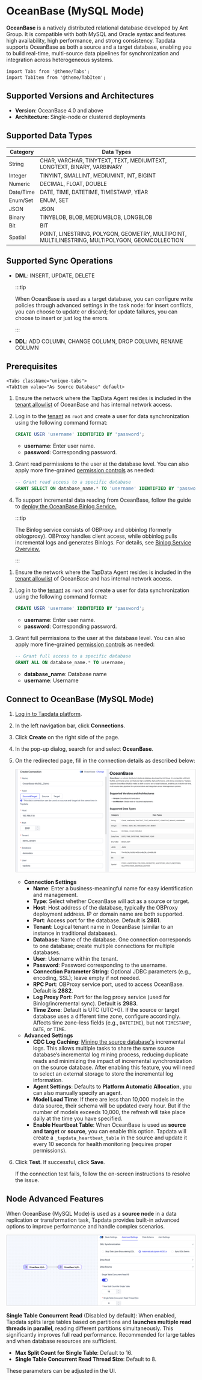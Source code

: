 # OceanBase (MySQL Mode)



**OceanBase** is a natively distributed relational database developed by Ant Group. It is compatible with both MySQL and Oracle syntax and features high availability, high performance, and strong consistency. Tapdata supports OceanBase as both a source and a target database, enabling you to build real-time, multi-source data pipelines for synchronization and integration across heterogeneous systems.

```mdx-code-block
import Tabs from '@theme/Tabs';
import TabItem from '@theme/TabItem';
```

## Supported Versions and Architectures

- **Version**: OceanBase 4.0 and above
- **Architecture**: Single-node or clustered deployments

## Supported Data Types

| Category  | Data Types                                                   |
| --------- | ------------------------------------------------------------ |
| String    | CHAR, VARCHAR, TINYTEXT, TEXT, MEDIUMTEXT, LONGTEXT, BINARY, VARBINARY |
| Integer   | TINYINT, SMALLINT, MEDIUMINT, INT, BIGINT                    |
| Numeric   | DECIMAL, FLOAT, DOUBLE                                       |
| Date/Time | DATE, TIME, DATETIME, TIMESTAMP, YEAR                        |
| Enum/Set  | ENUM, SET                                                    |
| JSON      | JSON                                                         |
| Binary    | TINYBLOB, BLOB, MEDIUMBLOB, LONGBLOB                         |
| Bit       | BIT                                                          |
| Spatial   | POINT, LINESTRING, POLYGON, GEOMETRY, MULTIPOINT, MULTILINESTRING, MULTIPOLYGON, GEOMCOLLECTION |

## Supported Sync Operations

- **DML**: INSERT, UPDATE, DELETE

  :::tip

  When OceanBase is used as a target database, you can configure write policies through advanced settings in the task node: for insert conflicts, you can choose to update or discard; for update failures, you can choose to insert or just log the errors.

  :::

- **DDL**: ADD COLUMN, CHANGE COLUMN, DROP COLUMN, RENAME COLUMN

## Prerequisites

```mdx-code-block
<Tabs className="unique-tabs">
<TabItem value="As Source Database" default>
```

1. Ensure the network where the TapData Agent resides is included in the [tenant allowlist](https://en.oceanbase.com/docs/common-oceanbase-database-10000000001971592) of OceanBase and has internal network access.

2. Log in to the [tenant](https://en.oceanbase.com/docs/common-oceanbase-database-10000000001971107) as `root` and create a user for data synchronization using the following command format:

   ```sql
   CREATE USER 'username' IDENTIFIED BY 'password';
   ```

   - **username**: Enter user name.
   - **password**: Corresponding password.

3. Grant read permissions to the user at the database level. You can also apply more fine-grained [permission controls](https://en.oceanbase.com/docs/common-oceanbase-database-10000000001971491) as needed:

   ```sql
   -- Grant read access to a specific database
   GRANT SELECT ON database_name.* TO 'username' IDENTIFIED BY 'password';
   ```

4. To support incremental data reading from OceanBase, follow the guide to [deploy the OceanBase Binlog Service.](https://en.oceanbase.com/docs/community-obd-en-10000000002136447)

   :::tip
   
   The Binlog service consists of OBProxy and obbinlog (formerly oblogproxy). OBProxy handles client access, while obbinlog pulls incremental logs and generates Binlogs. For details, see [Binlog Service Overview.](https://en.oceanbase.com/docs/common-ocp-10000000002168919)
   
   :::

</TabItem>

<TabItem value="As Target Database">

1. Ensure the network where the TapData Agent resides is included in the [tenant allowlist](https://en.oceanbase.com/docs/common-oceanbase-database-10000000001971592) of OceanBase and has internal network access.

2. Log in to the [tenant](https://en.oceanbase.com/docs/common-oceanbase-database-10000000001971107) as `root` and create a user for data synchronization using the following command format:

   ```sql
   CREATE USER 'username' IDENTIFIED BY 'password';
   ```

   - **username**: Enter user name.
   - **password**: Corresponding password.

3. Grant full permissions to the user at the database level. You can also apply more fine-grained [permission controls](https://en.oceanbase.com/docs/common-oceanbase-database-10000000001971491) as needed:

   ```sql
   -- Grant full access to a specific database
   GRANT ALL ON database_name.* TO username;
   ```

   - **database_name**: Database name
   - **username**: Username

</TabItem>
</Tabs>

## Connect to OceanBase (MySQL Mode)

1. [Log in to Tapdata platform](../../user-guide/log-in.md).

2. In the left navigation bar, click **Connections**.

3. Click **Create** on the right side of the page.

4. In the pop-up dialog, search for and select **OceanBase**.

5. On the redirected page, fill in the connection details as described below:

   ![OceanBase Connection Example](../../images/oceanbase_connection.png)

   - **Connection Settings**
     - **Name**: Enter a business-meaningful name for easy identification and management.
     - **Type**: Select whether OceanBase will act as a source or target.
     - **Host**: Host address of the database, typically the OBProxy deployment address. IP or domain name are both supported.
     - **Port**: Access port for the database. Default is **2881**.
     - **Tenant**: Logical tenant name in OceanBase (similar to an instance in traditional databases).
     - **Database**: Name of the database. One connection corresponds to one database; create multiple connections for multiple databases.
     - **User**: Username within the tenant.
     - **Password**: Password corresponding to the username.
     - **Connection Parameter String**: Optional JDBC parameters (e.g., encoding, SSL); leave empty if not needed.
     - **RPC Port**: OBProxy service port, used to access OceanBase. Default is **2882**.
     - **Log Proxy Port**: Port for the log proxy service (used for Binlog/incremental sync). Default is **2983**.
     - **Time Zone**: Default is UTC (UTC+0). If the source or target database uses a different time zone, configure accordingly. Affects time zone–less fields (e.g., `DATETIME`), but not `TIMESTAMP`, `DATE`, or `TIME`.
   - **Advanced Settings**
     - **CDC Log Caching**: [Mining the source database's](../../operational-data-hub/advanced/share-mining.md) incremental logs. This allows multiple tasks to share the same source database’s incremental log mining process, reducing duplicate reads and minimizing the impact of incremental synchronization on the source database. After enabling this feature, you will need to select an external storage to store the incremental log information.
     - **Agent Settings**: Defaults to **Platform Automatic Allocation**, you can also manually specify an agent.
     - **Model Load Time**: If there are less than 10,000 models in the data source, their schema will be updated every hour. But if the number of models exceeds 10,000, the refresh will take place daily at the time you have specified.
     - **Enable Heartbeat Table**: When OceanBase is used as **source and target** or **source**, you can enable this option. Tapdata will create a `_tapdata_heartbeat_table` in the source and update it every 10 seconds for health monitoring (requires proper permissions).

6. Click **Test**. If successful, click **Save**.

   If the connection test fails, follow the on-screen instructions to resolve the issue.

## Node Advanced Features

When OceanBase (MySQL Mode) is used as a **source node** in a data replication or transformation task, Tapdata provides built-in advanced options to improve performance and handle complex scenarios.

![OceanBase Node Advanced Settings](../../images/oceanbase_advanced_settings.png)

**Single Table Concurrent Read** (Disabled by default): When enabled, Tapdata splits large tables based on partitions and **launches multiple read threads in parallel**, reading different partitions simultaneously. This significantly improves full read performance. Recommended for large tables and when database resources are sufficient.

- **Max Split Count for Single Table**: Default to 16.
- **Single Table Concurrent Read Thread Size**: Default to 8.

These parameters can be adjusted in the UI.